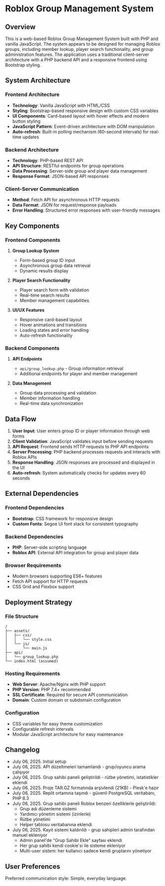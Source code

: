 # Roblox Group Management System

## Overview

This is a web-based Roblox Group Management System built with PHP and vanilla JavaScript. The system appears to be designed for managing Roblox groups, including member lookup, player search functionality, and group administration features. The application uses a traditional client-server architecture with a PHP backend API and a responsive frontend using Bootstrap styling.

## System Architecture

### Frontend Architecture
- **Technology**: Vanilla JavaScript with HTML/CSS
- **Styling**: Bootstrap-based responsive design with custom CSS variables
- **UI Components**: Card-based layout with hover effects and modern button styling
- **JavaScript Pattern**: Event-driven architecture with DOM manipulation
- **Auto-refresh**: Built-in polling mechanism (60-second intervals) for real-time updates

### Backend Architecture
- **Technology**: PHP-based REST API
- **API Structure**: RESTful endpoints for group operations
- **Data Processing**: Server-side group and player data management
- **Response Format**: JSON-based API responses

### Client-Server Communication
- **Method**: Fetch API for asynchronous HTTP requests
- **Data Format**: JSON for request/response payloads
- **Error Handling**: Structured error responses with user-friendly messages

## Key Components

### Frontend Components
1. **Group Lookup System**
   - Form-based group ID input
   - Asynchronous group data retrieval
   - Dynamic results display

2. **Player Search Functionality**
   - Player search form with validation
   - Real-time search results
   - Member management capabilities

3. **UI/UX Features**
   - Responsive card-based layout
   - Hover animations and transitions
   - Loading states and error handling
   - Auto-refresh functionality

### Backend Components
1. **API Endpoints**
   - `api/group_lookup.php` - Group information retrieval
   - Additional endpoints for player and member management

2. **Data Management**
   - Group data processing and validation
   - Member information handling
   - Real-time data synchronization

## Data Flow

1. **User Input**: User enters group ID or player information through web forms
2. **Client Validation**: JavaScript validates input before sending requests
3. **API Request**: Frontend sends HTTP requests to PHP API endpoints
4. **Server Processing**: PHP backend processes requests and interacts with Roblox APIs
5. **Response Handling**: JSON responses are processed and displayed in the UI
6. **Auto-refresh**: System automatically checks for updates every 60 seconds

## External Dependencies

### Frontend Dependencies
- **Bootstrap**: CSS framework for responsive design
- **Custom Fonts**: Segoe UI font stack for consistent typography

### Backend Dependencies
- **PHP**: Server-side scripting language
- **Roblox API**: External API integration for group and player data

### Browser Requirements
- Modern browsers supporting ES6+ features
- Fetch API support for HTTP requests
- CSS Grid and Flexbox support

## Deployment Strategy

### File Structure
```
/
├── assets/
│   ├── css/
│   │   └── style.css
│   └── js/
│       └── main.js
├── api/
│   └── group_lookup.php
└── index.html (assumed)
```

### Hosting Requirements
- **Web Server**: Apache/Nginx with PHP support
- **PHP Version**: PHP 7.4+ recommended
- **SSL Certificate**: Required for secure API communication
- **Domain**: Custom domain or subdomain configuration

### Configuration
- CSS variables for easy theme customization
- Configurable refresh intervals
- Modular JavaScript architecture for easy maintenance

## Changelog

- July 06, 2025. Initial setup
- July 06, 2025. API düzeltmeleri tamamlandı - grup/oyuncu arama çalışıyor
- July 06, 2025. Grup sahibi paneli geliştirildi - rütbe yönetimi, istatistikler eklendi
- July 06, 2025. Proje TAR.GZ formatında arşivlendi (21KB) - Plesk'e hazır
- July 06, 2025. Replit ortamına taşındı - güvenli PostgreSQL veritabanı, PHP 8.3
- July 06, 2025. Grup sahibi paneli Roblox benzeri özelliklerle geliştirildi:
  - Grup adı düzenleme sistemi
  - Yardımcı yönetim sistemi (izinlerle)
  - Rütbe yönetimi
  - Helper tablosu veritabanına eklendi
- July 06, 2025. Kayıt sistemi kaldırıldı - grup sahipleri admin tarafından manuel ekleniyor
  - Admin panel'de "Grup Sahibi Ekle" sayfası eklendi
  - Her grup sahibi kendi cookie'si ile sisteme ekleniyor
  - Multi-user sistem: her kullanıcı sadece kendi gruplarını yönetiyor

## User Preferences

Preferred communication style: Simple, everyday language.